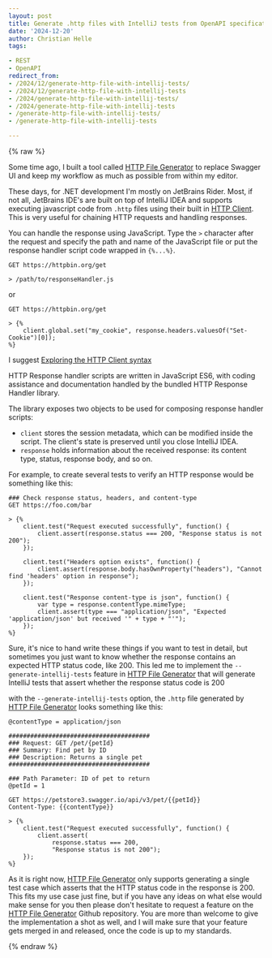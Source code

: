 ```yaml
---
layout: post
title: Generate .http files with IntelliJ tests from OpenAPI specifications
date: '2024-12-20'
author: Christian Helle
tags:

- REST
- OpenAPI
redirect_from:
- /2024/12/generate-http-file-with-intellij-tests/
- /2024/12/generate-http-file-with-intellij-tests
- /2024/generate-http-file-with-intellij-tests/
- /2024/generate-http-file-with-intellij-tests
- /generate-http-file-with-intellij-tests/
- /generate-http-file-with-intellij-tests

---
```

{% raw %}

Some time ago, I built a tool called [HTTP File Generator](2023/11/http-file-generator.html) to replace Swagger UI and keep my workflow as much as possible from within my editor.

These days, for .NET development I'm mostly on JetBrains Rider. Most, if not all, JetBrains IDE's are built on top of IntelliJ IDEA and supports executing javascript code from `.http` files using their built in [HTTP Client](https://www.jetbrains.com/help/idea/http-client-in-product-code-editor.html). This is very useful for chaining HTTP requests and handling responses.

You can handle the response using JavaScript. Type the `>` character after the request and specify the path and name of the JavaScript file or put the response handler script code wrapped in `{%...%}`.

```
GET https://httpbin.org/get

> /path/to/responseHandler.js
```

or

```
GET https://httpbin.org/get

> {%
    client.global.set("my_cookie", response.headers.valuesOf("Set-Cookie")[0]);
%}
```

I suggest [Exploring the HTTP Client syntax](https://www.jetbrains.com/help/idea/exploring-http-syntax.html)

HTTP Response handler scripts are written in JavaScript ES6, with coding assistance and documentation handled by the bundled HTTP Response Handler library.

The library exposes two objects to be used for composing response handler scripts:

- `client` stores the session metadata, which can be modified inside the script. The client's state is preserved until you close IntelliJ IDEA.
- `response` holds information about the received response: its content type, status, response body, and so on.

For example, to create several tests to verify an HTTP response would be something like this:

```
### Check response status, headers, and content-type
GET https://foo.com/bar

> {%
    client.test("Request executed successfully", function() {
        client.assert(response.status === 200, "Response status is not 200");
    });

    client.test("Headers option exists", function() {
        client.assert(response.body.hasOwnProperty("headers"), "Cannot find 'headers' option in response");
    });

    client.test("Response content-type is json", function() {
        var type = response.contentType.mimeType;
        client.assert(type === "application/json", "Expected 'application/json' but received '" + type + "'");
    });
%}
```

Sure, it's nice to hand write these things if you want to test in detail, but sometimes you just want to know whether the response contains an expected HTTP status code, like 200. This led me to implement the `--generate-intellij-tests` feature in [HTTP File Generator](https://github.com/christianhelle/httpgenerator) that will generate IntelliJ tests that assert whether the response status code is 200

with the `--generate-intellij-tests` option, the `.http` file generated by [HTTP File Generator](https://github.com/christianhelle/httpgenerator) looks something like this:

```
@contentType = application/json

#######################################
### Request: GET /pet/{petId}
### Summary: Find pet by ID
### Description: Returns a single pet
#######################################

### Path Parameter: ID of pet to return
@petId = 1

GET https://petstore3.swagger.io/api/v3/pet/{{petId}}
Content-Type: {{contentType}}

> {%
    client.test("Request executed successfully", function() {
        client.assert(
            response.status === 200, 
            "Response status is not 200");
    });
%}
```

As it is right now, [HTTP File Generator](https://github.com/christianhelle/httpgenerator) only supports generating a single test case which asserts that the HTTP status code in the response is 200. This fits my use case just fine, but if you have any ideas on what else would make sense for you then please don't hesitate to request a feature on the [HTTP File Generator](https://github.com/christianhelle/httpgenerator) Github repository. You are more than welcome to give the implementation a shot as well, and I will make sure that your feature gets merged in and released, once the code is up to my standards.

{% endraw %}
